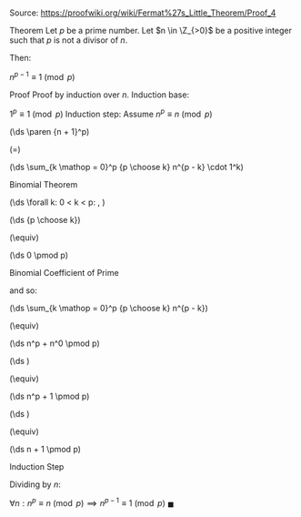 # 

Source: https://proofwiki.org/wiki/Fermat%27s_Little_Theorem/Proof_4

Theorem
Let $p$ be a prime number.
Let $n \in \Z_{>0}$ be a positive integer such that $p$ is not a divisor of $n$.

Then:

$n^{p - 1} \equiv 1 \pmod p$


Proof
Proof by induction over $n$.
Induction base:

$1^p \equiv 1 \pmod p$
Induction step:
Assume $n^p \equiv n \pmod p$














\(\ds \paren {n + 1}^p\)

\(=\)







\(\ds \sum_{k \mathop = 0}^p {p \choose k} n^{p - k} \cdot 1^k\)





Binomial Theorem










\(\ds \forall k: 0 < k < p: \, \)



\(\ds {p \choose k}\)

\(\equiv\)







\(\ds 0 \pmod p\)





Binomial Coefficient of Prime



and so:














\(\ds \sum_{k \mathop = 0}^p {p \choose k} n^{p - k}\)

\(\equiv\)







\(\ds n^p + n^0 \pmod p\)




















\(\ds \)

\(\equiv\)







\(\ds n^p + 1 \pmod p\)




















\(\ds \)

\(\equiv\)







\(\ds n + 1 \pmod p\)





Induction Step



Dividing by $n$:

$\forall n: n^p \equiv n \pmod p \implies n^{p - 1} \equiv 1 \pmod p$
$\blacksquare$





